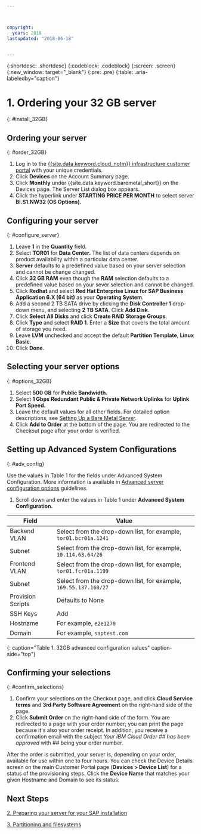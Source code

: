 ```yaml
---



copyright:
  years: 2018
lastupdated: "2018-06-18"


---
```


{:shortdesc: .shortdesc}
{:codeblock: .codeblock}
{:screen: .screen}
{:new_window: target="_blank"}
{:pre: .pre}
{:table: .aria-labeledby="caption"}

# 1. Ordering your 32 GB server
{: #install_32GB}

## Ordering your server
{: #order_32GB}

1. Log in to the [{{site.data.keyword.cloud_notm}} infrastructure customer portal](https://control.softlayer.com) with your unique credentials.
2. Click **Devices** on the Account Summary page.
3. Click **Monthly** under {{site.data.keyword.baremetal_short}} on the Devices page. The Server List dialog box appears.
4. Click the hyperlink under **STARTING PRICE PER MONTH** to select server **BI.S1.NW32 (OS Options).**

## Configuring your server
{: #configure_server}

1. Leave **1** in the **Quantity** field.
2. Select **TOR01** for **Data Center.** The list of data centers depends on product availability within a particular data center.
3. **Server** defaults to a predefined value based on your server selection and cannot be change changed.
4. Click **32 GB RAM** even though the **RAM** selection defaults to a predefined value based on your sever selection and cannot be changed.
5. Click **Redhat** and select **Red Hat Enterprise Linux for SAP Business Application 6.X (64 bit)** as your **Operating System**.
6. Add a second 2 TB SATA drive by clicking the **Disk Controller 1** drop-down menu, and selecting **2 TB SATA**. Click **Add Disk**.
7. Click **Select All Disks** and click **Create RAID Storage Groups**.
8. Click **Type** and select **RAID 1**. Enter a **Size** that covers the total amount of storage you need.
9. Leave **LVM** unchecked and accept the default **Partition Template**, **Linux Basic**.
10. Click **Done**.

## Selecting your server options
{: #options_32GB}

1. Select **500 GB** for **Public Bandwidth.**
2.	Select **1 Gbps Redundant Public & Private Network Uplinks** for **Uplink Port Speed.**
3. Leave the default values for all other fields. For detailed option descriptions, see [Setting Up a Bare Metal Server](https://console.bluemix.net/docs/bare-metal/set-bare-metal-server-2.html#customerportal_setupbaremetal).
4.	Click **Add to Order** at the bottom of the page. You are redirected to the Checkout page after your order is verified.

## Setting up Advanced System Configurations
{: #adv_config}

Use the values in Table 1 for the fields under Advanced System Configuration. More information is available in [Advanced server configuration options](https://console.bluemix.net/docs/bare-metal/baremetal-provision.html#advanced-server-configuration-options) guidelines.

1. Scroll down and enter the values in Table 1 under **Advanced System Configuration.**

|              Field               |      Value                                                           |
| -------------------------------- | -------------------------------------------------------------------- |
|Backend VLAN                      | Select from the drop-down list, for example, `tor01.bcr01a.1241`     |
|Subnet                            | Select from the drop-down list, for example, `10.114.63.64/26`       |
|Frontend VLAN                     | Select from the drop-down list, for example, `tor01.fcr01a.1199`     |
|Subnet                            | Select from the drop-down list, for example, `169.55.137.160/27`     |
|Provision Scripts                 | Defaults to None                                                     |
|SSH Keys                          | Add                                                                  |
|Hostname                          | For example, `e2e1270`                                               |
|Domain                            | For example, `saptest.com`                                           |
{: caption="Table 1. 32GB advanced configuration values" caption-side="top"}  

## Confirming your selections
{: #confirm_selections}

1. Confirm your selections on the Checkout page, and click **Cloud Service terms** and **3rd Party Software Agreement** on the right-hand side of the page.
2. Click **Submit Order** on the right-hand side of the form. You are redirected to a page with your order number; you can print the page because it's also your order receipt. In addition, you receive a confirmation email with the subject *Your IBM Cloud Order ## has been approved* with ## being your order number.

After the order is submitted, your server is, depending on your order, available for use within one to four hours. You can check the Device Details screen on the main Customer Portal page (**Devices > Device List**) for a status of the provisioning steps. Click the **Device Name** that matches your given Hostname and Domain to see its status.

## Next Steps
 
  [2. Preparing your server for your SAP installation](/docs/infrastructure/sap-netweaver-rhel-qrg/rhel-prepare-server-32GB.html)
  
  [3. Partitioning and filesystems](/docs/infrastructure/sap-netweaver-rhel-qrg/rhel-partition-32GB.html)
